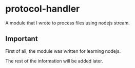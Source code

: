 ﻿# protocol-handler

A module that I wrote to process files using nodejs stream.

## Important
First of all, the module was written for learning nodejs.

The rest of the information will be added later.